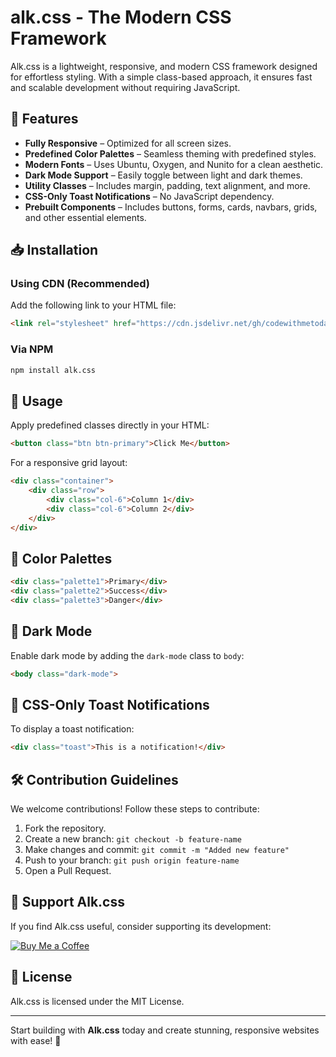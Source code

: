 # alk.css - The Modern CSS Framework

Alk.css is a lightweight, responsive, and modern CSS framework designed for effortless styling. With a simple class-based approach, it ensures fast and scalable development without requiring JavaScript.

## 🚀 Features
- **Fully Responsive** – Optimized for all screen sizes.
- **Predefined Color Palettes** – Seamless theming with predefined styles.
- **Modern Fonts** – Uses Ubuntu, Oxygen, and Nunito for a clean aesthetic.
- **Dark Mode Support** – Easily toggle between light and dark themes.
- **Utility Classes** – Includes margin, padding, text alignment, and more.
- **CSS-Only Toast Notifications** – No JavaScript dependency.
- **Prebuilt Components** – Includes buttons, forms, cards, navbars, grids, and other essential elements.

## 📥 Installation
### Using CDN (Recommended)
Add the following link to your HTML file:

```html
<link rel="stylesheet" href="https://cdn.jsdelivr.net/gh/codewithmetoday/alk.css@refs/heads/main/alk.css">
```

### Via NPM
```sh
npm install alk.css
```

## 📖 Usage
Apply predefined classes directly in your HTML:

```html
<button class="btn btn-primary">Click Me</button>
```

For a responsive grid layout:
```html
<div class="container">
    <div class="row">
        <div class="col-6">Column 1</div>
        <div class="col-6">Column 2</div>
    </div>
</div>
```

## 🎨 Color Palettes
```html
<div class="palette1">Primary</div>
<div class="palette2">Success</div>
<div class="palette3">Danger</div>
```

## 🌙 Dark Mode
Enable dark mode by adding the `dark-mode` class to `body`:
```html
<body class="dark-mode">
```

## 🔔 CSS-Only Toast Notifications
To display a toast notification:
```html
<div class="toast">This is a notification!</div>
```

## 🛠 Contribution Guidelines
We welcome contributions! Follow these steps to contribute:
1. Fork the repository.
2. Create a new branch: `git checkout -b feature-name`
3. Make changes and commit: `git commit -m "Added new feature"`
4. Push to your branch: `git push origin feature-name`
5. Open a Pull Request.

## 💖 Support Alk.css
If you find Alk.css useful, consider supporting its development:

[![Buy Me a Coffee](https://img.shields.io/badge/Buy%20Me%20a%20Coffee-Support-orange)](https://www.buymeacoffee.com/ankushminda)

## 📜 License
Alk.css is licensed under the MIT License.

---

Start building with **Alk.css** today and create stunning, responsive websites with ease! 🚀

